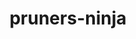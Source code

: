 ---
title: "pruners-ninja"
layout: cache
categories: [package, develop]
meta: {"versions": ["1.0.1"], "compilers": ["gcc@=11.4.0", "gcc@=9.4.0", "oneapi@=2023.2.0", "oneapi@=2023.2.1"], "oss": ["ubuntu20.04"], "platforms": ["linux"], "targets": ["aarch64", "neoverse_v1", "ppc64le", "x86_64_v3"], "stacks": ["e4s", "e4s-arm", "e4s-neoverse_v1", "e4s-oneapi", "e4s-power", "root"], "num_specs": 28, "num_specs_by_stack": {"e4s-arm": 5, "root": 28, "e4s-neoverse_v1": 4, "e4s-power": 6, "e4s": 7, "e4s-oneapi": 6}}
spec_details: [{"hash": "3c2qga6glpp66eoeivhg6cqcsuosdoj5", "compiler": "gcc@=11.4.0", "versions": ["1.0.1"], "os": "ubuntu20.04", "platform": "linux", "target": "aarch64", "variants": ["build_system=autotools", "patches=66619be"], "stacks": ["e4s-arm", "root"], "size": "-", "tarball": "https://binaries.spack.io/develop/build_cache/linux-ubuntu20.04-aarch64/gcc-11.4.0/pruners-ninja-1.0.1/linux-ubuntu20.04-aarch64-gcc-11.4.0-pruners-ninja-1.0.1-3c2qga6glpp66eoeivhg6cqcsuosdoj5.spack"}, {"hash": "73m5r7rko5bkb2zstvfzkn42e2hyswnx", "compiler": "gcc@=11.4.0", "versions": ["1.0.1"], "os": "ubuntu20.04", "platform": "linux", "target": "aarch64", "variants": ["build_system=autotools", "patches=66619be"], "stacks": ["e4s-arm", "root"], "size": "-", "tarball": "https://binaries.spack.io/develop/build_cache/linux-ubuntu20.04-aarch64/gcc-11.4.0/pruners-ninja-1.0.1/linux-ubuntu20.04-aarch64-gcc-11.4.0-pruners-ninja-1.0.1-73m5r7rko5bkb2zstvfzkn42e2hyswnx.spack"}, {"hash": "huyrdsrydiqnmrwhnnyyc2wqz4dghaxl", "compiler": "gcc@=11.4.0", "versions": ["1.0.1"], "os": "ubuntu20.04", "platform": "linux", "target": "aarch64", "variants": ["build_system=autotools", "patches=66619be"], "stacks": ["e4s-arm", "root"], "size": "-", "tarball": "https://binaries.spack.io/develop/build_cache/linux-ubuntu20.04-aarch64/gcc-11.4.0/pruners-ninja-1.0.1/linux-ubuntu20.04-aarch64-gcc-11.4.0-pruners-ninja-1.0.1-huyrdsrydiqnmrwhnnyyc2wqz4dghaxl.spack"}, {"hash": "iregjm7nisnarpgw7gfcoca2ia3i64lc", "compiler": "gcc@=11.4.0", "versions": ["1.0.1"], "os": "ubuntu20.04", "platform": "linux", "target": "aarch64", "variants": ["build_system=autotools", "patches=66619be"], "stacks": ["e4s-arm", "root"], "size": "-", "tarball": "https://binaries.spack.io/develop/build_cache/linux-ubuntu20.04-aarch64/gcc-11.4.0/pruners-ninja-1.0.1/linux-ubuntu20.04-aarch64-gcc-11.4.0-pruners-ninja-1.0.1-iregjm7nisnarpgw7gfcoca2ia3i64lc.spack"}, {"hash": "bw56obqqj3hjb4jtr6vteztxy7jzeees", "compiler": "gcc@=11.4.0", "versions": ["1.0.1"], "os": "ubuntu20.04", "platform": "linux", "target": "aarch64", "variants": ["build_system=autotools", "patches=66619be"], "stacks": ["e4s-arm", "root"], "size": "-", "tarball": "https://binaries.spack.io/develop/build_cache/linux-ubuntu20.04-aarch64/gcc-11.4.0/pruners-ninja-1.0.1/linux-ubuntu20.04-aarch64-gcc-11.4.0-pruners-ninja-1.0.1-bw56obqqj3hjb4jtr6vteztxy7jzeees.spack"}, {"hash": "4djkejlvyqyakszyq7wj52xhhoudjqao", "compiler": "gcc@=11.4.0", "versions": ["1.0.1"], "os": "ubuntu20.04", "platform": "linux", "target": "neoverse_v1", "variants": ["build_system=autotools", "patches=66619be"], "stacks": ["e4s-neoverse_v1", "root"], "size": "-", "tarball": "https://binaries.spack.io/develop/build_cache/linux-ubuntu20.04-neoverse_v1/gcc-11.4.0/pruners-ninja-1.0.1/linux-ubuntu20.04-neoverse_v1-gcc-11.4.0-pruners-ninja-1.0.1-4djkejlvyqyakszyq7wj52xhhoudjqao.spack"}, {"hash": "nknalxgn6xt32bvnbxzde5e6accou4lg", "compiler": "gcc@=11.4.0", "versions": ["1.0.1"], "os": "ubuntu20.04", "platform": "linux", "target": "neoverse_v1", "variants": ["build_system=autotools", "patches=66619be"], "stacks": ["e4s-neoverse_v1", "root"], "size": "-", "tarball": "https://binaries.spack.io/develop/build_cache/linux-ubuntu20.04-neoverse_v1/gcc-11.4.0/pruners-ninja-1.0.1/linux-ubuntu20.04-neoverse_v1-gcc-11.4.0-pruners-ninja-1.0.1-nknalxgn6xt32bvnbxzde5e6accou4lg.spack"}, {"hash": "vuc3j62gp57qut4qxach2yn4cc4k4qkp", "compiler": "gcc@=11.4.0", "versions": ["1.0.1"], "os": "ubuntu20.04", "platform": "linux", "target": "neoverse_v1", "variants": ["build_system=autotools", "patches=66619be"], "stacks": ["e4s-neoverse_v1", "root"], "size": "-", "tarball": "https://binaries.spack.io/develop/build_cache/linux-ubuntu20.04-neoverse_v1/gcc-11.4.0/pruners-ninja-1.0.1/linux-ubuntu20.04-neoverse_v1-gcc-11.4.0-pruners-ninja-1.0.1-vuc3j62gp57qut4qxach2yn4cc4k4qkp.spack"}, {"hash": "bpo4qozkpmxzd7h4bcnyfoc6mwyqtuvu", "compiler": "gcc@=11.4.0", "versions": ["1.0.1"], "os": "ubuntu20.04", "platform": "linux", "target": "neoverse_v1", "variants": ["build_system=autotools", "patches=66619be"], "stacks": ["e4s-neoverse_v1", "root"], "size": "-", "tarball": "https://binaries.spack.io/develop/build_cache/linux-ubuntu20.04-neoverse_v1/gcc-11.4.0/pruners-ninja-1.0.1/linux-ubuntu20.04-neoverse_v1-gcc-11.4.0-pruners-ninja-1.0.1-bpo4qozkpmxzd7h4bcnyfoc6mwyqtuvu.spack"}, {"hash": "fptr3ycuuz2gzzhoyo45qpeogllpecgy", "compiler": "gcc@=9.4.0", "versions": ["1.0.1"], "os": "ubuntu20.04", "platform": "linux", "target": "ppc64le", "variants": ["build_system=autotools", "patches=66619be"], "stacks": ["e4s-power", "root"], "size": "-", "tarball": "https://binaries.spack.io/develop/build_cache/linux-ubuntu20.04-ppc64le/gcc-9.4.0/pruners-ninja-1.0.1/linux-ubuntu20.04-ppc64le-gcc-9.4.0-pruners-ninja-1.0.1-fptr3ycuuz2gzzhoyo45qpeogllpecgy.spack"}, {"hash": "qjokjscrfrhryb4s62vwu3sahjrkntyd", "compiler": "gcc@=9.4.0", "versions": ["1.0.1"], "os": "ubuntu20.04", "platform": "linux", "target": "ppc64le", "variants": ["build_system=autotools", "patches=66619be"], "stacks": ["e4s-power", "root"], "size": "-", "tarball": "https://binaries.spack.io/develop/build_cache/linux-ubuntu20.04-ppc64le/gcc-9.4.0/pruners-ninja-1.0.1/linux-ubuntu20.04-ppc64le-gcc-9.4.0-pruners-ninja-1.0.1-qjokjscrfrhryb4s62vwu3sahjrkntyd.spack"}, {"hash": "pbyzu77eye5wwniatucifxrftvhsrw6o", "compiler": "gcc@=9.4.0", "versions": ["1.0.1"], "os": "ubuntu20.04", "platform": "linux", "target": "ppc64le", "variants": ["build_system=autotools", "patches=66619be"], "stacks": ["e4s-power", "root"], "size": "-", "tarball": "https://binaries.spack.io/develop/build_cache/linux-ubuntu20.04-ppc64le/gcc-9.4.0/pruners-ninja-1.0.1/linux-ubuntu20.04-ppc64le-gcc-9.4.0-pruners-ninja-1.0.1-pbyzu77eye5wwniatucifxrftvhsrw6o.spack"}, {"hash": "fhh3dex73csntkeliegzjqikz2nasott", "compiler": "gcc@=9.4.0", "versions": ["1.0.1"], "os": "ubuntu20.04", "platform": "linux", "target": "ppc64le", "variants": ["build_system=autotools", "patches=66619be"], "stacks": ["e4s-power", "root"], "size": "-", "tarball": "https://binaries.spack.io/develop/build_cache/linux-ubuntu20.04-ppc64le/gcc-9.4.0/pruners-ninja-1.0.1/linux-ubuntu20.04-ppc64le-gcc-9.4.0-pruners-ninja-1.0.1-fhh3dex73csntkeliegzjqikz2nasott.spack"}, {"hash": "kalojks67e3ykpmxdm24rmqbacjf25p6", "compiler": "gcc@=9.4.0", "versions": ["1.0.1"], "os": "ubuntu20.04", "platform": "linux", "target": "ppc64le", "variants": ["build_system=autotools", "patches=66619be"], "stacks": ["e4s-power", "root"], "size": "-", "tarball": "https://binaries.spack.io/develop/build_cache/linux-ubuntu20.04-ppc64le/gcc-9.4.0/pruners-ninja-1.0.1/linux-ubuntu20.04-ppc64le-gcc-9.4.0-pruners-ninja-1.0.1-kalojks67e3ykpmxdm24rmqbacjf25p6.spack"}, {"hash": "gpsryhjtweig6xtkdlaksjpxkc4kqbkl", "compiler": "gcc@=9.4.0", "versions": ["1.0.1"], "os": "ubuntu20.04", "platform": "linux", "target": "ppc64le", "variants": ["build_system=autotools", "patches=66619be"], "stacks": ["e4s-power", "root"], "size": "-", "tarball": "https://binaries.spack.io/develop/build_cache/linux-ubuntu20.04-ppc64le/gcc-9.4.0/pruners-ninja-1.0.1/linux-ubuntu20.04-ppc64le-gcc-9.4.0-pruners-ninja-1.0.1-gpsryhjtweig6xtkdlaksjpxkc4kqbkl.spack"}, {"hash": "e5hjm6fpzfinxdjhsu6tw4lhrprydlzg", "compiler": "gcc@=11.4.0", "versions": ["1.0.1"], "os": "ubuntu20.04", "platform": "linux", "target": "x86_64_v3", "variants": ["build_system=autotools", "patches=66619be"], "stacks": ["root", "e4s"], "size": "-", "tarball": "https://binaries.spack.io/develop/build_cache/linux-ubuntu20.04-x86_64_v3/gcc-11.4.0/pruners-ninja-1.0.1/linux-ubuntu20.04-x86_64_v3-gcc-11.4.0-pruners-ninja-1.0.1-e5hjm6fpzfinxdjhsu6tw4lhrprydlzg.spack"}, {"hash": "7jxeaomuk5xtrgerhoi55we6pgsccp4d", "compiler": "gcc@=11.4.0", "versions": ["1.0.1"], "os": "ubuntu20.04", "platform": "linux", "target": "x86_64_v3", "variants": ["build_system=autotools", "patches=66619be"], "stacks": ["root", "e4s"], "size": "-", "tarball": "https://binaries.spack.io/develop/build_cache/linux-ubuntu20.04-x86_64_v3/gcc-11.4.0/pruners-ninja-1.0.1/linux-ubuntu20.04-x86_64_v3-gcc-11.4.0-pruners-ninja-1.0.1-7jxeaomuk5xtrgerhoi55we6pgsccp4d.spack"}, {"hash": "dvh2blj7qtnp3hekximj76ug756q4l2f", "compiler": "gcc@=11.4.0", "versions": ["1.0.1"], "os": "ubuntu20.04", "platform": "linux", "target": "x86_64_v3", "variants": ["build_system=autotools", "patches=66619be"], "stacks": ["root", "e4s"], "size": "-", "tarball": "https://binaries.spack.io/develop/build_cache/linux-ubuntu20.04-x86_64_v3/gcc-11.4.0/pruners-ninja-1.0.1/linux-ubuntu20.04-x86_64_v3-gcc-11.4.0-pruners-ninja-1.0.1-dvh2blj7qtnp3hekximj76ug756q4l2f.spack"}, {"hash": "hpsb7ke5wzfibkknmrsvogihpqbiiivx", "compiler": "gcc@=11.4.0", "versions": ["1.0.1"], "os": "ubuntu20.04", "platform": "linux", "target": "x86_64_v3", "variants": ["build_system=autotools", "patches=66619be"], "stacks": ["root", "e4s"], "size": "-", "tarball": "https://binaries.spack.io/develop/build_cache/linux-ubuntu20.04-x86_64_v3/gcc-11.4.0/pruners-ninja-1.0.1/linux-ubuntu20.04-x86_64_v3-gcc-11.4.0-pruners-ninja-1.0.1-hpsb7ke5wzfibkknmrsvogihpqbiiivx.spack"}, {"hash": "p5uwscjz6vwvnbmmf656oyk7migfpl4i", "compiler": "gcc@=11.4.0", "versions": ["1.0.1"], "os": "ubuntu20.04", "platform": "linux", "target": "x86_64_v3", "variants": ["build_system=autotools", "patches=66619be"], "stacks": ["root", "e4s"], "size": "-", "tarball": "https://binaries.spack.io/develop/build_cache/linux-ubuntu20.04-x86_64_v3/gcc-11.4.0/pruners-ninja-1.0.1/linux-ubuntu20.04-x86_64_v3-gcc-11.4.0-pruners-ninja-1.0.1-p5uwscjz6vwvnbmmf656oyk7migfpl4i.spack"}, {"hash": "gmmwgteqcg2r4fnqgau3zxdg3zi7ovcc", "compiler": "gcc@=11.4.0", "versions": ["1.0.1"], "os": "ubuntu20.04", "platform": "linux", "target": "x86_64_v3", "variants": ["build_system=autotools", "patches=66619be"], "stacks": ["root", "e4s"], "size": "-", "tarball": "https://binaries.spack.io/develop/build_cache/linux-ubuntu20.04-x86_64_v3/gcc-11.4.0/pruners-ninja-1.0.1/linux-ubuntu20.04-x86_64_v3-gcc-11.4.0-pruners-ninja-1.0.1-gmmwgteqcg2r4fnqgau3zxdg3zi7ovcc.spack"}, {"hash": "juvkq5h6c6qelpebheyimevzltei6qoi", "compiler": "gcc@=11.4.0", "versions": ["1.0.1"], "os": "ubuntu20.04", "platform": "linux", "target": "x86_64_v3", "variants": ["build_system=autotools", "patches=66619be"], "stacks": ["root", "e4s"], "size": "-", "tarball": "https://binaries.spack.io/develop/build_cache/linux-ubuntu20.04-x86_64_v3/gcc-11.4.0/pruners-ninja-1.0.1/linux-ubuntu20.04-x86_64_v3-gcc-11.4.0-pruners-ninja-1.0.1-juvkq5h6c6qelpebheyimevzltei6qoi.spack"}, {"hash": "2dwh4rqzcue2rvy56aep3jya6z3tjvxh", "compiler": "oneapi@=2023.2.0", "versions": ["1.0.1"], "os": "ubuntu20.04", "platform": "linux", "target": "x86_64_v3", "variants": ["build_system=autotools", "patches=66619be"], "stacks": ["e4s-oneapi", "root"], "size": "-", "tarball": "https://binaries.spack.io/develop/build_cache/linux-ubuntu20.04-x86_64_v3/oneapi-2023.2.0/pruners-ninja-1.0.1/linux-ubuntu20.04-x86_64_v3-oneapi-2023.2.0-pruners-ninja-1.0.1-2dwh4rqzcue2rvy56aep3jya6z3tjvxh.spack"}, {"hash": "63nwudp5fem3bewnzltfhe3zzjztnnnh", "compiler": "oneapi@=2023.2.1", "versions": ["1.0.1"], "os": "ubuntu20.04", "platform": "linux", "target": "x86_64_v3", "variants": ["build_system=autotools", "patches=66619be"], "stacks": ["e4s-oneapi", "root"], "size": "-", "tarball": "https://binaries.spack.io/develop/build_cache/linux-ubuntu20.04-x86_64_v3/oneapi-2023.2.1/pruners-ninja-1.0.1/linux-ubuntu20.04-x86_64_v3-oneapi-2023.2.1-pruners-ninja-1.0.1-63nwudp5fem3bewnzltfhe3zzjztnnnh.spack"}, {"hash": "uhdwm75xiuq7dmgsolp6f5tfjhycss2u", "compiler": "oneapi@=2023.2.1", "versions": ["1.0.1"], "os": "ubuntu20.04", "platform": "linux", "target": "x86_64_v3", "variants": ["build_system=autotools", "patches=66619be"], "stacks": ["e4s-oneapi", "root"], "size": "-", "tarball": "https://binaries.spack.io/develop/build_cache/linux-ubuntu20.04-x86_64_v3/oneapi-2023.2.1/pruners-ninja-1.0.1/linux-ubuntu20.04-x86_64_v3-oneapi-2023.2.1-pruners-ninja-1.0.1-uhdwm75xiuq7dmgsolp6f5tfjhycss2u.spack"}, {"hash": "i52fci7y6rgryeecp67zdhihuknhkhjd", "compiler": "oneapi@=2023.2.1", "versions": ["1.0.1"], "os": "ubuntu20.04", "platform": "linux", "target": "x86_64_v3", "variants": ["build_system=autotools", "patches=66619be"], "stacks": ["e4s-oneapi", "root"], "size": "-", "tarball": "https://binaries.spack.io/develop/build_cache/linux-ubuntu20.04-x86_64_v3/oneapi-2023.2.1/pruners-ninja-1.0.1/linux-ubuntu20.04-x86_64_v3-oneapi-2023.2.1-pruners-ninja-1.0.1-i52fci7y6rgryeecp67zdhihuknhkhjd.spack"}, {"hash": "cu74klyeyvibpjwvvs2b6dh5vwpwe2qb", "compiler": "oneapi@=2023.2.1", "versions": ["1.0.1"], "os": "ubuntu20.04", "platform": "linux", "target": "x86_64_v3", "variants": ["build_system=autotools", "patches=66619be"], "stacks": ["e4s-oneapi", "root"], "size": "-", "tarball": "https://binaries.spack.io/develop/build_cache/linux-ubuntu20.04-x86_64_v3/oneapi-2023.2.1/pruners-ninja-1.0.1/linux-ubuntu20.04-x86_64_v3-oneapi-2023.2.1-pruners-ninja-1.0.1-cu74klyeyvibpjwvvs2b6dh5vwpwe2qb.spack"}, {"hash": "unuti4jkxfyluhsftpklgn5cxy6rbzok", "compiler": "oneapi@=2023.2.1", "versions": ["1.0.1"], "os": "ubuntu20.04", "platform": "linux", "target": "x86_64_v3", "variants": ["build_system=autotools", "patches=66619be"], "stacks": ["e4s-oneapi", "root"], "size": "-", "tarball": "https://binaries.spack.io/develop/build_cache/linux-ubuntu20.04-x86_64_v3/oneapi-2023.2.1/pruners-ninja-1.0.1/linux-ubuntu20.04-x86_64_v3-oneapi-2023.2.1-pruners-ninja-1.0.1-unuti4jkxfyluhsftpklgn5cxy6rbzok.spack"}]
---